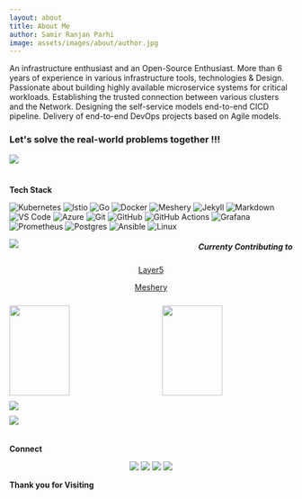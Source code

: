 ```yaml
---
layout: about
title: About Me
author: Samir Ranjan Parhi
image: assets/images/about/author.jpg
---
```


An infrastructure enthusiast and an Open-Source Enthusiast. More than 6 years of experience in various infrastructure tools, technologies & Design. Passionate about building highly available microservice systems for critical workloads. Establishing the trusted connection between various clusters and the Network. Designing the self-service models end-to-end CICD pipeline. Delivery of end-to-end DevOps projects based on Agile models. 

### Let's solve the real-world problems together !!! ###


![](https://komarev.com/ghpvc/?username=samirparhi-dev&color=blueviolet)

<img src="images/border.gif" width="1100px" height="10px"> 

**Tech Stack**

![Kubernetes](https://img.shields.io/badge/-Kubernetes-pale?style=flat-square&logo=kubernetes) 
![Istio](https://img.shields.io/badge/-Istio-yellow?style=flat-square&logo=istio)  ![Go](https://img.shields.io/badge/-Go-cyan?style=flat-square&logo=go) 
![Docker](https://img.shields.io/badge/-Docker-grey?style=flat-square&logo=docker) ![Meshery](https://img.shields.io/badge/-Meshery-green?style=flat-square&logo=meshery)
![Jekyll](https://img.shields.io/badge/-Jekyll-red?style=flat-square&logo=jekyll) ![Markdown](https://img.shields.io/badge/-Markdown-black?style=flat-square&logo=markdown) ![VS Code](https://img.shields.io/badge/-VS_Code-blue?style=flat-square&logo=visual-studio-code) ![Azure](https://img.shields.io/badge/-azure-pale?style=flat-square&logo=azure) ![Git](https://img.shields.io/badge/-Git-blueviolet?style=flat-square&logo=git) ![GitHub](https://img.shields.io/badge/-GitHub-181717?style=flat-square&logo=github) ![GitHub Actions](https://img.shields.io/badge/GitHub%20Actions%20-%232671E5.svg?&style=flat-square&logo=github%20actions&logoColor=white) ![Grafana](https://img.shields.io/badge/-Grafana-green?style=flat-square&logo=grafana)
![Prometheus](https://img.shields.io/badge/-Prometheus-blueviolet?style=flat-square&logo=prometheus)
![Postgres](https://img.shields.io/badge/-Postgres-grey?style=flat-square&logo=postgres)
![Ansible](https://img.shields.io/badge/-Ansible-yellow?style=flat-square&logo=ansible)
![Linux](https://img.shields.io/badge/-Linux-blue?style=flat-square&logo=linux)

<p><img align="left" src="https://github-readme-stats.vercel.app/api?username=samirparhi-dev&show_icons=true&custom_title=GitHub Stats&count_private=true&theme=blueberry" /></p>

<h5 style="text-align:right;">Currenty Contributing to </h5>
<p style="text-align:center;"><a href="https://layer5.io">Layer5</a></p>
<p style="text-align:center;"><a href="https://meshery.io">Meshery</a></p>
   
 <img src="images/border.gif" width="1100px" height="10px"> 

<img align="left" src="https://github-readme-streak-stats.herokuapp.com/?user=samirparhi-dev&hide_border=true&theme=blueberry" width="46%" height="160px">


<img align="right" src="https://github-readme-stats.vercel.app/api/top-langs/?username=samirparhi-dev&layout=compact&theme=blueberry" width="46%" height="160px"/>

<img src="images/border.gif" width="1100px" height="10px"> 

<img src="https://github-profile-trophy.vercel.app/?username=samirparhi-dev&theme=blueberry&column=8&margin-w=10&margin-h=15 (https://github.com/ryo-ma/github-profile-trophy)">

<img src="images/border.gif" width="1100px" height="10px"> 

<img src="https://activity-graph.herokuapp.com/graph?username=samirparhi-dev&bg_color=FBFFFF&color=454848&line=0A2CEA&point=E7110B&hide_border=false" />
<img src="images/border.gif" width="1100px" height="10px">

<img src="images/border.gif" width="1100px" height="10px"> 

**Connect**

<p align="center">
  <a href="https://linkedin.com/in/samir-parhi"><img src="https://img.shields.io/badge/-LinkedIn-blueviolet?style=for-the-badge&logo=linkedin" ></a>
  <a href="https://twitter.com/samirparhi"><img src="https://img.shields.io/badge/-Twitter-blue?style=for-the-badge&logo=twitter" ></a>
  <a href="mailto:samirparhi@gmail.com"><img src="https://img.shields.io/badge/-Mail-cyan?style=for-the-badge&logo=gmail" ></a>
  <a href="https://github.com/samirparhi-dev"><img src="https://img.shields.io/badge/-GitHub-orange?style=for-the-badge&logo=github" ></a>
</p>


**Thank you for Visiting** 
